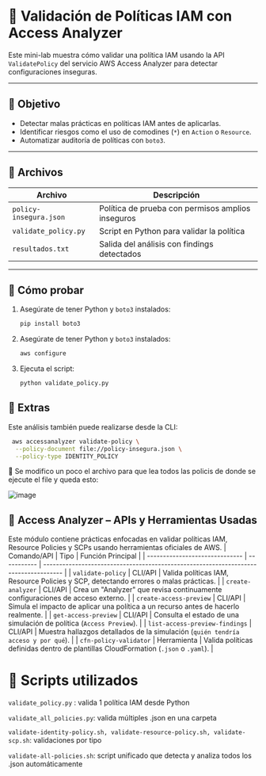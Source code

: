 # 🔐 Validación de Políticas IAM con Access Analyzer

Este mini-lab muestra cómo validar una política IAM usando la API `ValidatePolicy` del servicio AWS Access Analyzer para detectar configuraciones inseguras.

---

## 🎯 Objetivo

- Detectar malas prácticas en políticas IAM antes de aplicarlas.
- Identificar riesgos como el uso de comodines (`*`) en `Action` o `Resource`.
- Automatizar auditoría de políticas con `boto3`.

---

## 📁 Archivos

| Archivo               | Descripción                                      |
|------------------------|--------------------------------------------------|
| `policy-insegura.json` | Política de prueba con permisos amplios inseguros |
| `validate_policy.py`  | Script en Python para validar la política         |
| `resultados.txt`      | Salida del análisis con findings detectados       |

---

## 🧪 Cómo probar

1. Asegúrate de tener Python y `boto3` instalados:
   ```bash
   pip install boto3
2. Asegúrate de tener Python y `boto3` instalados:
    ```bash
    aws configure
3. Ejecuta el script:
    ```bash
   python validate_policy.py
## 📌 Extras
Este análisis también puede realizarse desde la CLI:
```bash 
 aws accessanalyzer validate-policy \
  --policy-document file://policy-insegura.json \
  --policy-type IDENTITY_POLICY
```
📌 Se modifico un poco el archivo para que lea todos las policis de donde se ejecute el file y queda esto:

![image](https://github.com/user-attachments/assets/735c1fcf-5b2e-46ca-939d-563df7e8aa49)



## 🔐 Access Analyzer – APIs y Herramientas Usadas
Este módulo contiene prácticas enfocadas en validar políticas IAM, Resource Policies y SCPs usando herramientas oficiales de AWS.
| Comando/API                    | Tipo        | Función Principal                                                                    |
| ------------------------------ | ----------- | ------------------------------------------------------------------------------------ |
| `validate-policy`              | CLI/API     | Valida políticas IAM, Resource Policies y SCP, detectando errores o malas prácticas. |
| `create-analyzer`              | CLI/API     | Crea un "Analyzer" que revisa continuamente configuraciones de acceso externo.       |
| `create-access-preview`        | CLI/API     | Simula el impacto de aplicar una política a un recurso antes de hacerlo realmente.   |
| `get-access-preview`           | CLI/API     | Consulta el estado de una simulación de política (`Access Preview`).                 |
| `list-access-preview-findings` | CLI/API     | Muestra hallazgos detallados de la simulación (`quién tendría acceso y por qué`).    |
| `cfn-policy-validator`         | Herramienta | Valida políticas definidas dentro de plantillas CloudFormation (`.json` o `.yaml`).  |

# 🧪 Scripts utilizados
`validate_policy.py` : valida 1 política IAM desde Python

`validate_all_policies.py`: valida múltiples .json en una carpeta

`validate-identity-policy.sh, validate-resource-policy.sh, validate-scp.sh`: validaciones por tipo

`validate-all-policies.sh`: script unificado que detecta y analiza todos los .json automáticamente
